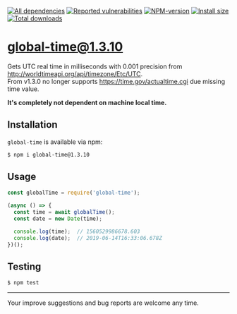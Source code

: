 [![All dependencies](https://img.shields.io/librariesio/release/npm/global-time/1.3.10?style=flat-square "All dependencies of global-time@1.3.10")](https://libraries.io/npm/global-time/1.3.10)
[![Reported vulnerabilities](https://img.shields.io/snyk/vulnerabilities/npm/global-time@1.3.10?style=flat-square "Reported vulnerabilities of global-time@1.3.10")](https://snyk.io/test/npm/global-time/1.3.10)
[![NPM-version](https://img.shields.io/badge/npm-v1.3.10-blue.svg?style=flat-square&&logo=npm "Current NPM-version")](https://www.npmjs.com/package/global-time/v/1.3.10)
[![Install size](https://flat.badgen.net/packagephobia/install/global-time@1.3.10?label=size 'Install size of global-time@1.3.10')](https://packagephobia.now.sh/result?p=global-time@1.3.10)
[![Total downloads](https://img.shields.io/npm/dt/global-time?style=flat-square "Total downloads for all the time")](https://npm-stat.com/charts.html?package=global-time)

# global-time@1.3.10

Gets UTC real time in milliseconds with 0.001 precision from http://worldtimeapi.org/api/timezone/Etc/UTC. \
From v1.3.0 no longer supports https://time.gov/actualtime.cgi due missing time value.

**It's completely not dependent on machine local time.**

## Installation
`global-time` is available via npm:
``` bash
$ npm i global-time@1.3.10
```

## Usage
``` js
const globalTime = require('global-time');

(async () => {
  const time = await globalTime();
  const date = new Date(time);

  console.log(time);  // 1560529986678.603
  console.log(date);  // 2019-06-14T16:33:06.678Z
})();
```

## Testing
``` bash
$ npm test
```

---

Your improve suggestions and bug reports are welcome any time.
